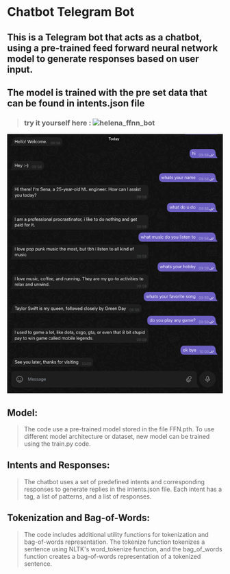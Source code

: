 # Chatbot Telegram Bot

## This is a Telegram bot that acts as a chatbot, using a pre-trained feed forward neural network model to generate responses based on user input.
## The model is trained with the pre set data that can be found in intents.json file

> ### try it yourself here : ![helena_ffnn_bot](static/t.me/helena_ffnn_bot)

![capture](static/FFNN.png)


## Model: 
> The code use a pre-trained model stored in the file FFN.pth. To use different model architecture or dataset, new model can be trained using the train.py code.

## Intents and Responses:
> The chatbot uses a set of predefined intents and corresponding responses to generate replies in the intents.json file. Each intent has a tag, a list of patterns, and a list of responses.

## Tokenization and Bag-of-Words:
> The code includes additional utility functions for tokenization and bag-of-words representation. The tokenize function tokenizes a sentence using NLTK's word_tokenize function, and the bag_of_words function creates a bag-of-words representation of a tokenized sentence.